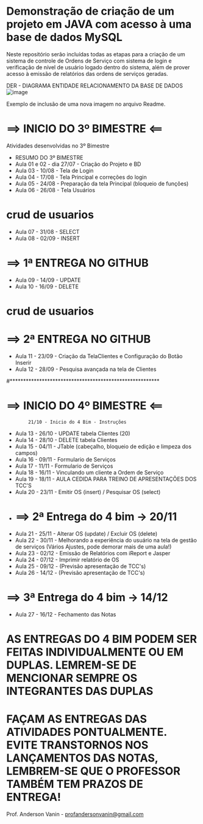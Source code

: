# Demonstração de criação de um projeto em JAVA com acesso à uma base de dados MySQL
Neste repositório serão incluídas todas as etapas para a criação de um sistema de controle de Ordens de Serviço com sistema de login e verificação de nível de usuário logado dentro do sistema, além de prover acesso à emissão de relatórios das ordens de serviços geradas.

DER - DIAGRAMA ENTIDADE RELACIONAMENTO DA BASE DE DADOS
![image](https://user-images.githubusercontent.com/53703505/126907238-5e303c94-c537-4061-ad46-25a3a6d28c94.png)

Exemplo de inclusão de uma nova imagem no arquivo Readme.

# ==> INICIO DO 3º BIMESTRE <==
Atividades desenvolvidas no 3º Bimestre
- RESUMO DO 3º BIMESTRE
- Aula 01 e 02 - dia 27/07 - Criação do Projeto e BD
- Aula 03 - 10/08 - Tela de Login
- Aula 04 - 17/08 - Tela Principal e correções do login
- Aula 05 - 24/08 - Preparação da tela Principal (bloqueio de funções)
- Aula 06 - 26/08 - Tela Usuários
# ****crud de usuarios****
- Aula 07 - 31/08 - SELECT
- Aula 08 - 02/09 - INSERT 
# ==> 1ª ENTREGA NO GITHUB
- Aula 09 - 14/09 - UPDATE
- Aula 10 - 16/09 - DELETE
# ****crud de usuarios**** 
# ==> 2ª ENTREGA NO GITHUB
- Aula 11 - 23/09 - Criação da TelaClientes e Configuração do Botão Inserir
- Aula 12 - 28/09 - Pesquisa avançada na tela de Clientes

#********************************************************
# ==> INICIO DO 4º BIMESTRE <==
            21/10 - Inicio do 4 Bim - Instruções
- Aula 13 - 26/10 - UPDATE tabela Clientes (20)
- Aula 14 - 28/10 - DELETE tabela Clientes
- Aula 15 - 04/11 - JTable (cabeçalho, bloqueio de edição e limpeza dos campos)
- Aula 16 - 09/11 - Formulario de Serviços
- Aula 17 - 11/11 - Formulario de Serviços
- Aula 18 - 16/11 - Vinculando um cliente a Ordem de Serviço
- Aula 19 - 18/11 - AULA CEDIDA PARA TREINO DE APRESENTAÇÕES DOS TCC'S
- Aula 20 - 23/11 - Emitir OS (insert) / Pesquisar OS (select)
- # ==> 2ª Entrega do 4 bim -> 20/11
- Aula 21 - 25/11 - Alterar OS (update) / Excluir OS (delete)
- Aula 22 - 30/11 - Melhorando a experiência do usuário na tela de gestão de serviços (Vários Ajustes, pode demorar mais de uma aula!)
- Aula 23 - 02/12 - Emissão de Relatórios com iReport e Jasper
- Aula 24 - 07/12 - Imprimir relatório de OS
- Aula 25 - 09/12 - (Previsão apresentação de TCC's)
- Aula 26 - 14/12 - (Previsão apresentação de TCC's)
# ==> 3ª Entrega do 4 bim -> 14/12
- Aula 27 - 16/12 - Fechamento das Notas

# AS ENTREGAS DO 4 BIM PODEM SER FEITAS INDIVIDUALMENTE OU EM DUPLAS. LEMREM-SE DE MENCIONAR SEMPRE OS INTEGRANTES DAS DUPLAS
# FAÇAM AS ENTREGAS DAS ATIVIDADES PONTUALMENTE. EVITE TRANSTORNOS NOS LANÇAMENTOS DAS NOTAS, LEMBREM-SE QUE O PROFESSOR TAMBÉM TEM PRAZOS DE ENTREGA!

Prof. Anderson Vanin - profandersonvanin@gmail.com

